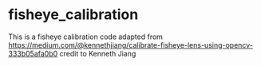# fisheye_calibration

This is a fisheye calibration code adapted from https://medium.com/@kennethjiang/calibrate-fisheye-lens-using-opencv-333b05afa0b0
credit to Kenneth Jiang
